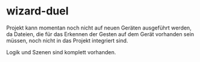 # wizard-duel

Projekt kann momentan noch nicht auf neuen Geräten ausgeführt werden, da Dateien, die für das Erkennen der Gesten auf dem Gerät vorhanden sein müssen, noch nicht in das Projekt integriert sind.

Logik und Szenen sind komplett vorhanden.
